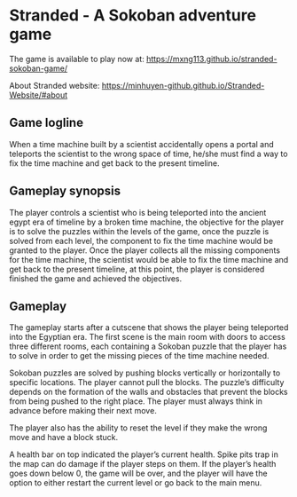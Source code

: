 # Stranded - A Sokoban adventure game

The game is available to play now at: https://mxng113.github.io/stranded-sokoban-game/

About Stranded website: https://minhuyen-github.github.io/Stranded-Website/#about

## Game logline

When a time machine built by a scientist accidentally opens a portal and teleports the scientist to the wrong space of time, he/she must find a way to fix the time machine and get back to the present timeline.

## Gameplay synopsis

The player controls a scientist who is being teleported into the ancient egypt era of timeline by a broken time machine, the objective for the player is to solve the puzzles within the levels of the game, once the puzzle is solved from each level, the component to fix the time machine would be granted to the player. Once the player collects all the missing components for the time machine, the scientist would be able to fix the time machine and get back to the present timeline, at this point, the player is considered finished the game and achieved the objectives.


## Gameplay

The gameplay starts after a cutscene that shows the player being teleported into the Egyptian era. The first scene is the main room with doors to access three different rooms, each containing a Sokoban puzzle that the player has to solve in order to get the missing pieces of the time machine needed.<br/>

Sokoban puzzles are solved by pushing blocks vertically or horizontally to specific locations. The player cannot pull the blocks. The puzzle’s difficulty depends on the formation of the walls and obstacles that prevent the blocks from being pushed to the right place. The player must always think in advance before making their next move.<br/>

The player also has the ability to reset the level if they make the wrong move and have a block stuck.<br/>

A health bar on top indicated the player’s current health. Spike pits trap in the map can do damage if the player steps on them. If the player’s health goes down below 0, the game will be over, and the player will have the option to either restart the current level or go back to the main menu.
